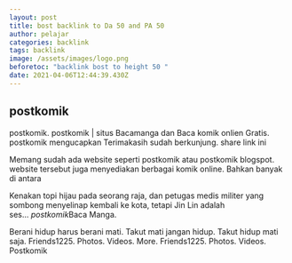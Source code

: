 ```yaml
---
layout: post
title: bost backlink to Da 50 and PA 50
author: pelajar
categories: backlink
tags: backlink
image: /assets/images/logo.png
beforetoc: "backlink bost to height 50 "
date: 2021-04-06T12:44:39.430Z
---
```

## postkomik

postkomik. postkomik | situs Bacamanga dan Baca komik onlien Gratis. postkomik mengucapkan Terimakasih sudah berkunjung. share link ini 

Memang sudah ada website seperti postkomik atau postkomik blogspot. website tersebut juga menyediakan berbagai komik online. Bahkan banyak di antara

Kenakan topi hijau pada seorang raja, dan petugas medis militer yang sombong menyelinap kembali ke kota, tetapi Jin Lin adalah ses... *postkomik*Baca Manga.

Berani hidup harus berani mati. Takut mati jangan hidup. Takut hidup mati saja. Friends﻿1225. Photos. Videos. More. Friends﻿1225. Photos. Videos. Postkomik